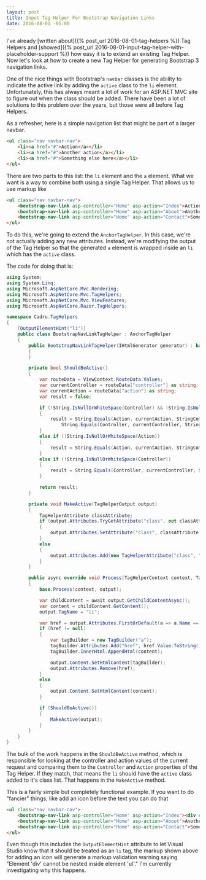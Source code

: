 ```yaml
---
layout: post
title: Input Tag Helper For Bootstrap Navigation Links
date: 2016-08-01 -05:00
---
```


I've already [written about]({% post_url 2016-08-01-tag-helpers %}) Tag Helpers and [showed]({% post_url 2016-08-01-input-tag-helper-with-placeholder-support %}) how easy it is to extend an existing Tag Helper. Now let's look at how to create a new Tag Helper for generating Bootstrap 3 navigation links.

One of the nice things with Bootstrap's `navbar` classes is the ability to indicate the active link by adding the `active` class to the `li` element. Unfortunately, this has always meant a lot of work for an ASP.NET MVC site to figure out when the class should be added. There have been a lot of solutions to this problem over the years, but those were all before Tag Helpers.

As a refresher, here is a simple navigation list that might be part of a larger navbar.

```html
<ul class="nav navbar-nav">
    <li><a href="#">Action</a></li>
    <li><a href="#">Another action</a></li>
    <li><a href="#">Something else here</a></li>
</ul>
```

There are two parts to this list: the `li` element and the `a` element. What we want is a way to combine both using a single Tag Helper. That allows us to use markup like

```html
<ul class="nav navbar-nav">
    <bootstrap-nav-link asp-controller="Home" asp-action="Index">Action</a></bootstrap-nav-link>
    <bootstrap-nav-link asp-controller="Home" asp-action="About">Another action</bootstrap-nav-link>
    <bootstrap-nav-link asp-controller="Home" asp-action="Contact">Something else here</bootstrap-nav-link>
</ul>
```

To do this, we're going to extend the `AnchorTagHelper`. In this case, we're not actually adding any new attributes. Instead, we're modifying the output of the Tag Helper so that the generated `a` element is wrapped inside an `li` which has the `active` class.

The code for doing that is:

```csharp
using System;
using System.Linq;
using Microsoft.AspNetCore.Mvc.Rendering;
using Microsoft.AspNetCore.Mvc.TagHelpers;
using Microsoft.AspNetCore.Mvc.ViewFeatures;
using Microsoft.AspNetCore.Razor.TagHelpers;

namespace Cadru.TagHelpers
{
    [OutputElementHint("li")]
    public class BootstrapNavLinkTagHelper : AnchorTagHelper
    {
        public BootstrapNavLinkTagHelper(IHtmlGenerator generator) : base(generator)
        {
        }

        private bool ShouldBeActive()
        {
            var routeData = ViewContext.RouteData.Values;
            var currentController = routeData["controller"] as string;
            var currentAction = routeData["action"] as string;
            var result = false;

            if (!String.IsNullOrWhiteSpace(Controller) && !String.IsNullOrWhiteSpace(Action))
            {
                result = String.Equals(Action, currentAction, StringComparison.OrdinalIgnoreCase) &&
                    String.Equals(Controller, currentController, StringComparison.OrdinalIgnoreCase);
            }
            else if (!String.IsNullOrWhiteSpace(Action))
            {
                result = String.Equals(Action, currentAction, StringComparison.OrdinalIgnoreCase);
            }
            else if (!String.IsNullOrWhiteSpace(Controller))
            {
                result = String.Equals(Controller, currentController, StringComparison.OrdinalIgnoreCase);
            }

            return result;
        }

        private void MakeActive(TagHelperOutput output)
        {
            TagHelperAttribute classAttribute;
            if (output.Attributes.TryGetAttribute("class", out classAttribute))
            {
                output.Attributes.SetAttribute("class", classAttribute.Value + " active");
            }
            else
            {
                output.Attributes.Add(new TagHelperAttribute("class", "active"));
            }
        }

        public async override void Process(TagHelperContext context, TagHelperOutput output)
        {
            base.Process(context, output);

            var childContent = await output.GetChildContentAsync();
            var content = childContent.GetContent();
            output.TagName = "li";

            var href = output.Attributes.FirstOrDefault(a => a.Name == "href");
            if (href != null)
            {
                var tagBuilder = new TagBuilder("a");
                tagBuilder.Attributes.Add("href", href.Value.ToString());
                tagBuilder.InnerHtml.AppendHtml(content);

                output.Content.SetHtmlContent(tagBuilder);
                output.Attributes.Remove(href);
            }
            else
            {
                output.Content.SetHtmlContent(content);
            }

            if (ShouldBeActive())
            {
                MakeActive(output);
            }
        }
    }
}
```

The bulk of the work happens in the `ShouldBeActive` method, which is responsible for looking at the controller and action values of the current request and comparing them to the `Controller` and `Action` properties of the Tag Helper. If they match, that means the `li` should have the `active` class added to it's class list. That happens in the `MakeActive` method.

This is a fairly simple but completely functional example. If you want to do "fancier" things, like add an icon before the text you can do that 


```html
<ul class="nav navbar-nav">
    <bootstrap-nav-link asp-controller="Home" asp-action="Index"><div class="fa fa-home"></div>Action</a></bootstrap-nav-link>
    <bootstrap-nav-link asp-controller="Home" asp-action="About">Another action</bootstrap-nav-link>
    <bootstrap-nav-link asp-controller="Home" asp-action="Contact">Something else here</bootstrap-nav-link>
</ul>
```

<div class="alert alert-info">Even though this includes the <code>OutputElementHint</code> attribute to let Visual Studio know that it should be treated as an <code>li</code> tag, the markup shown above for adding an icon will generate a markup validation warning saying "Element 'div' cannot be nested inside element 'ul'." I'm currently investigating why this happens.</div>
